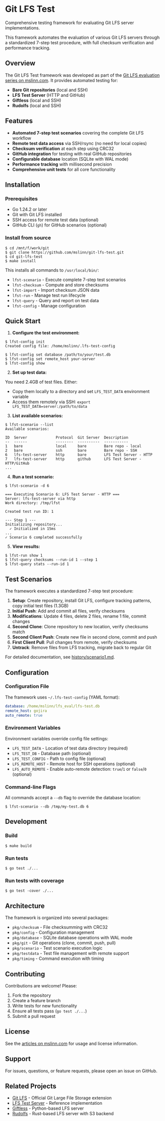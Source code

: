 # Git LFS Test

Comprehensive testing framework for evaluating Git LFS server implementations.

This framework automates the evaluation of various Git LFS servers through a standardized 7-step test procedure, with full checksum verification and performance tracking.


## Overview

The Git LFS Test framework was developed as part of the [Git LFS evaluation series on mslinn.com](https://www.mslinn.com/git/5100-git-lfs.html). It provides automated testing for:

- **Bare Git repositories** (local and SSH)
- **LFS Test Server** (HTTP and GitHub)
- **Giftless** (local and SSH)
- **Rudolfs** (local and SSH)


## Features

- **Automated 7-step test scenarios** covering the complete Git LFS workflow
- **Remote test data access** via SSH/rsync (no need for local copies)
- **Checksum verification** at each step using CRC32
- **GitHub integration** for testing with real GitHub repositories
- **Configurable database** location (SQLite with WAL mode)
- **Performance tracking** with millisecond precision
- **Comprehensive unit tests** for all core functionality


## Installation

### Prerequisites

- Go 1.24.2 or later
- Git with Git LFS installed
- SSH access for remote test data (optional)
- GitHub CLI (`gh`) for GitHub scenarios (optional)

### Install from source

```shell
$ cd /mnt/f/work/git
$ git clone https://github.com/mslinn/git-lfs-test.git
$ cd git-lfs-test
$ make install
```

This installs all commands to `/usr/local/bin/`:

- `lfst-scenario` - Execute complete 7-step test scenarios
- `lfst-checksum` - Compute and store checksums
- `lfst-import` - Import checksum JSON data
- `lfst-run` - Manage test run lifecycle
- `lfst-query` - Query and report on test data
- `lfst-config` - Manage configuration


## Quick Start

1. **Configure the test environment:**

```shell
$ lfst-config init
Created config file: /home/mslinn/.lfs-test-config

$ lfst-config set database /path/to/your/test.db
$ lfst-config set remote_host your-server
$ lfst-config show
```

2. **Set up test data:**

You need 2.4GB of test files. Either:
- Copy them locally to a directory and set `LFS_TEST_DATA` environment variable
- Access them remotely via SSH: `export LFS_TEST_DATA=server:/path/to/data`

3. **List available scenarios:**

```shell
$ lfst-scenario --list
Available scenarios:

ID  Server             Protocol  Git Server  Description
--  ------             --------  ----------  -----------
1   bare               local     bare        Bare repo - local
2   bare               ssh       bare        Bare repo - SSH
6   lfs-test-server    http      bare        LFS Test Server - HTTP
7   lfs-test-server    http      github      LFS Test Server - HTTP/GitHub
...
```

4. **Run a test scenario:**

```shell
$ lfst-scenario -d 6

=== Executing Scenario 6: LFS Test Server - HTTP ===
Server: lfs-test-server via http
Work directory: /tmp/lfst

Created test run ID: 1

--- Step 1 ---
Initializing repository...
  ✓ Initialized in 15ms
...
✓ Scenario 6 completed successfully
```

5. **View results:**

```shell
$ lfst-run show 1
$ lfst-query checksums --run-id 1 --step 1
$ lfst-query stats --run-id 1
```


## Test Scenarios

The framework executes a standardized 7-step test procedure:

1. **Setup**: Create repository, install Git LFS, configure tracking patterns, copy initial test files (1.3GB)
2. **Initial Push**: Add and commit all files, verify checksums
3. **Modifications**: Update 4 files, delete 2 files, rename 1 file, commit changes
4. **Second Clone**: Clone repository to new location, verify checksums match
5. **Second Client Push**: Create new file in second clone, commit and push
6. **First Client Pull**: Pull changes from remote, verify checksums
7. **Untrack**: Remove files from LFS tracking, migrate back to regular Git

For detailed documentation, see [history/scenario1.md](history/scenario1.md).


## Configuration

### Configuration File

The framework uses `~/.lfs-test-config` (YAML format):

```yaml
database: /home/mslinn/lfs_eval/lfs-test.db
remote_host: gojira
auto_remote: true
```

### Environment Variables

Environment variables override config file settings:

- `LFS_TEST_DATA` - Location of test data directory (required)
- `LFS_TEST_DB` - Database path (optional)
- `LFS_TEST_CONFIG` - Path to config file (optional)
- `LFS_REMOTE_HOST` - Remote host for SSH operations (optional)
- `LFS_AUTO_REMOTE` - Enable auto-remote detection: `true`/`1` or `false`/`0` (optional)

### Command-line Flags

All commands accept a `--db` flag to override the database location:

```shell
$ lfst-scenario --db /tmp/my-test.db 6
```


## Development

### Build

```shell
$ make build
```

### Run tests

```shell
$ go test ./...
```

### Run tests with coverage

```shell
$ go test -cover ./...
```


## Architecture

The framework is organized into several packages:

- `pkg/checksum` - File checksumming with CRC32
- `pkg/config` - Configuration management
- `pkg/database` - SQLite database operations with WAL mode
- `pkg/git` - Git operations (clone, commit, push, pull)
- `pkg/scenario` - Test scenario execution logic
- `pkg/testdata` - Test file management with remote support
- `pkg/timing` - Command execution with timing


## Contributing

Contributions are welcome! Please:

1. Fork the repository
2. Create a feature branch
3. Write tests for new functionality
4. Ensure all tests pass (`go test ./...`)
5. Submit a pull request


## License

See the [articles on mslinn.com](https://www.mslinn.com/git/5100-git-lfs.html) for usage and license information.


## Support

For issues, questions, or feature requests, please open an issue on GitHub.


## Related Projects

- [Git LFS](https://git-lfs.github.com/) - Official Git Large File Storage extension
- [LFS Test Server](https://github.com/git-lfs/lfs-test-server) - Reference implementation
- [Giftless](https://github.com/datopian/giftless) - Python-based LFS server
- [Rudolfs](https://github.com/jasonwhite/rudolfs) - Rust-based LFS server with S3 backend
